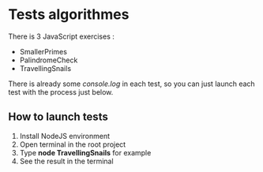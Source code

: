 # Tests algorithmes

There is 3 JavaScript exercises :

- SmallerPrimes
- PalindromeCheck
- TravellingSnails

There is already some _console.log_ in each test, so you can just launch each test with the process just below.

## How to launch tests

1. Install NodeJS environment
2. Open terminal in the root project
3. Type **node TravellingSnails** for example
4. See the result in the terminal
